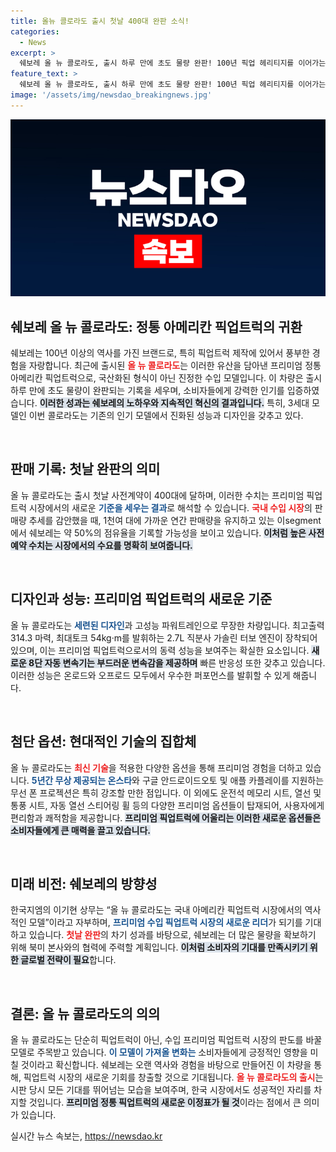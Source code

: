 ```yaml
---
title: 올뉴 콜로라도 출시 첫날 400대 완판 소식!
categories:
  - News
excerpt: >
  쉐보레 올 뉴 콜로라도, 출시 하루 만에 초도 물량 완판! 100년 픽업 헤리티지를 이어가는 정통 아메리칸 픽업트럭의 새로운 진화가 국내 시장에서 뜨거운 반응을 얻고 있습니다. 클릭해서 그 매력을 확인해보세요!
feature_text: >
  쉐보레 올 뉴 콜로라도, 출시 하루 만에 초도 물량 완판! 100년 픽업 헤리티지를 이어가는 정통 아메리칸 픽업트럭의 새로운 진화가 국내 시장에서 뜨거운 반응을 얻고 있습니다. 클릭해서 그 매력을 확인해보세요!
image: '/assets/img/newsdao_breakingnews.jpg'
---
```


<p><img src="/assets/img/newsdao_breakingnews.jpg" alt="cryptoinkorea 속보" /></p>

<h2 data-ke-size="size26">쉐보레 올 뉴 콜로라도: 정통 아메리칸 픽업트럭의 귀환</h2>

<p data-ke-size="size16">쉐보레는 100년 이상의 역사를 가진 브랜드로, 특히 픽업트럭 제작에 있어서 풍부한 경험을 자랑합니다. 최근에 출시된 <b><span style="color: #ee2323;">올 뉴 콜로라도</span></b>는 이러한 유산을 담아낸 프리미엄 정통 아메리칸 픽업트럭으로, 국산화된 형식이 아닌 진정한 수입 모델입니다. 이 차량은 출시 하루 만에 초도 물량이 완판되는 기록을 세우며, 소비자들에게 강력한 인기를 입증하였습니다. <b><span style="background-color: #21538527;">이러한 성과는 쉐보레의 노하우와 지속적인 혁신의 결과입니다.</span></b> 특히, 3세대 모델인 이번 콜로라도는 기존의 인기 모델에서 진화된 성능과 디자인을 갖추고 있다.</p>

<p data-ke-size="size16">&nbsp;</p>

<h2 data-ke-size="size26">판매 기록: 첫날 완판의 의미</h2>

<p data-ke-size="size16">올 뉴 콜로라도는 출시 첫날 사전계약이 400대에 달하며, 이러한 수치는 프리미엄 픽업트럭 시장에서의 새로운 <b><span style="color: #1a5490;">기준을 세우는 결과</span></b>로 해석할 수 있습니다. <b><span style="color: #ee2323;">국내 수입 시장</span></b>의 판매량 추세를 감안했을 때, 1천여 대에 가까운 연간 판매량을 유지하고 있는 이segment에서 쉐보레는 약 50%의 점유율을 기록할 가능성을 보이고 있습니다. <b><span style="background-color: #21538527;">이처럼 높은 사전예약 수치는 시장에서의 수요를 명확히 보여줍니다.</span></b></p>

<p data-ke-size="size16">&nbsp;</p>

<h2 data-ke-size="size26">디자인과 성능: 프리미엄 픽업트럭의 새로운 기준</h2>

<p data-ke-size="size16">올 뉴 콜로라도는 <b><span style="color: #1a5490;">세련된 디자인</span></b>과 고성능 파워트레인으로 무장한 차량입니다. 최고출력 314.3 마력, 최대토크 54kg·m를 발휘하는 2.7L 직분사 가솔린 터보 엔진이 장착되어 있으며, 이는 프리미엄 픽업트럭으로서의 동력 성능을 보여주는 확실한 요소입니다. <b><span style="background-color: #21538527;">새로운 8단 자동 변속기는 부드러운 변속감을 제공하며</span></b> 빠른 반응성 또한 갖추고 있습니다. 이러한 성능은 온로드와 오프로드 모두에서 우수한 퍼포먼스를 발휘할 수 있게 해줍니다.</p>

<p data-ke-size="size16">&nbsp;</p>

<h2 data-ke-size="size26">첨단 옵션: 현대적인 기술의 집합체</h2>

<p data-ke-size="size16">올 뉴 콜로라도는 <b><span style="color: #ee2323;">최신 기술</span></b>을 적용한 다양한 옵션을 통해 프리미엄 경험을 더하고 있습니다. <b><span style="color: #1a5490;">5년간 무상 제공되는 온스타</span></b>와 구글 안드로이드오토 및 애플 카플레이를 지원하는 무선 폰 프로젝션은 특히 강조할 만한 점입니다. 이 외에도 운전석 메모리 시트, 열선 및 통풍 시트, 자동 열선 스티어링 휠 등의 다양한 프리미엄 옵션들이 탑재되어, 사용자에게 편리함과 쾌적함을 제공합니다. <b><span style="background-color: #21538527;">프리미엄 픽업트럭에 어울리는 이러한 새로운 옵션들은 소비자들에게 큰 매력을 끌고 있습니다.</span></b></p>

<p data-ke-size="size16">&nbsp;</p>

<h2 data-ke-size="size26">미래 비전: 쉐보레의 방향성</h2>

<p data-ke-size="size16">한국지엠의 이기현 상무는 “올 뉴 콜로라도는 국내 아메리칸 픽업트럭 시장에서의 역사적인 모델”이라고 자부하며, <b><span style="color: #1a5490;">프리미엄 수입 픽업트럭 시장의 새로운 리더</span></b>가 되기를 기대하고 있습니다. <b><span style="color: #ee2323;">첫날 완판</span></b>의 차기 성과를 바탕으로, 쉐보레는 더 많은 물량을 확보하기 위해 북미 본사와의 협력에 주력할 계획입니다. <b><span style="background-color: #21538527;">이처럼 소비자의 기대를 만족시키기 위한 글로벌 전략이 필요</span></b>합니다.</p>

<p data-ke-size="size16">&nbsp;</p>

<h2 data-ke-size="size26">결론: 올 뉴 콜로라도의 의의</h2>

<p data-ke-size="size16">올 뉴 콜로라도는 단순히 픽업트럭이 아닌, 수입 프리미엄 픽업트럭 시장의 판도를 바꿀 모델로 주목받고 있습니다. <b><span style="color: #1a5490;">이 모델이 가져올 변화는</span></b> 소비자들에게 긍정적인 영향을 미칠 것이라고 확신합니다. 쉐보레는 오랜 역사와 경험을 바탕으로 만들어진 이 차량을 통해, 픽업트럭 시장의 새로운 기회를 창출할 것으로 기대됩니다. <b><span style="color: #ee2323;">올 뉴 콜로라도의 출시</span></b>는 시판 당시 모든 기대를 뛰어넘는 모습을 보여주며, 한국 시장에서도 성공적인 자리를 차지할 것입니다. <b><span style="background-color: #21538527;">프리미엄 정통 픽업트럭의 새로운 이정표가 될 것</span></b>이라는 점에서 큰 의미가 있습니다.</p>
실시간 뉴스 속보는, <a href="https://newsdao.kr" rel="dofollow">https://newsdao.kr</a>



